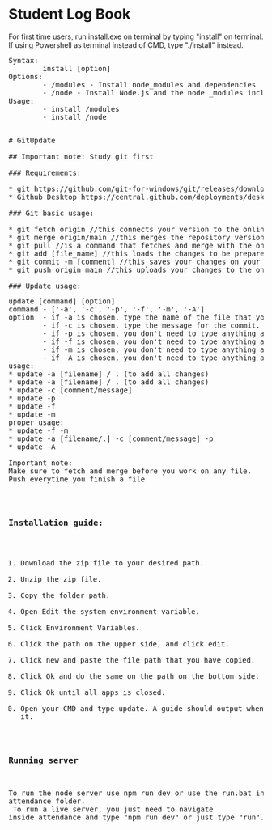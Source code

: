 # Student Log Book

For first time users, run install.exe on terminal by typing "install" on terminal. If using Powershell as terminal instead of CMD, type "./install" instead.<br>
<pre>
Syntax:
        install [option]
Options:
        - /modules - Install node_modules and dependencies
        - /node - Install Node.js and the node _modules included it's dependencies
Usage:
        - install /modules
        - install /node
<pre>

# GitUpdate

## Important note: Study git first

### Requirements:

* git https://github.com/git-for-windows/git/releases/download/v2.51.0.windows.1/Git-2.51.0-64-bit.exe
* Github Desktop https://central.github.com/deployments/desktop/desktop/latest/win32

### Git basic usage:

* git fetch origin //this connects your version to the online remote repository
* git merge origin/main //this merges the repository version to your local repository
* git pull //is a command that fetches and merge with the online remote repository
* git add [file_name] //this loads the changes to be prepared to be committed
* git commit -m [comment] //this saves your changes on your local repository
* git push origin main //this uploads your changes to the online remote repository

### Update usage:
<pre>
update [command] [option] 
command - ['-a', '-c', '-p', '-f', '-m', '-A']
option  - if -a is chosen, type the name of the file that you wanted to add changes into.
        - if -c is chosen, type the message for the commit.
        - if -p is chosen, you don't need to type anything after it. This pushes your updates to the remote branch
        - if -f is chosen, you don't need to type anything after it. This fetches updates from the remote branch
        - if -m is chosen, you don't need to type anything after it. This merges your local repository with the updates from the remote branch
        - if -A is chosen, you don't need to type anything after it. This will fetch, merge, add changes, commit and push with one command
usage:
* update -a [filename] / . (to add all changes)
* update -a [filename] / . (to add all changes)
* update -c [comment/message]
* update -p
* update -f
* update -m
proper usage:
* update -f -m
* update -a [filename/.] -c [comment/message] -p
* update -A

Important note:
Make sure to fetch and merge before you work on any file.
Push everytime you finish a file
</pre>

### Installation guide:

1. Download the zip file to your desired path.
2. Unzip the zip file.
3. Copy the folder path.
4. Open Edit the system environment variable.
5. Click Environment Variables.
6. Click the path on the upper side, and click edit.
7. Click new and paste the file path that you have copied.
8. Click Ok and do the same on the path on the bottom side.
9. Click Ok until all apps is closed.
10. Open your CMD and type update. A guide should output when you type it.

### Running server

To run the node server use npm run dev or use the run.bat inside the attendance folder.<br>
To run a live server, you just need to navigate inside attendance and type "npm run dev" or just type "run".<br>